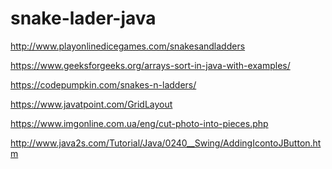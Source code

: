 # snake-lader-java

<a>http://www.playonlinedicegames.com/snakesandladders</a>

<a>https://www.geeksforgeeks.org/arrays-sort-in-java-with-examples/</a>

<a>https://codepumpkin.com/snakes-n-ladders/</a>

<a>https://www.javatpoint.com/GridLayout</a>

<a>https://www.imgonline.com.ua/eng/cut-photo-into-pieces.php</a>

<a>http://www.java2s.com/Tutorial/Java/0240__Swing/AddingIcontoJButton.htm</a>
